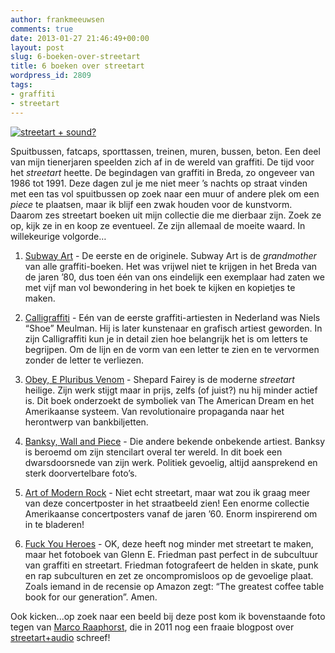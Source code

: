 ```yaml
---
author: frankmeeuwsen
comments: true
date: 2013-01-27 21:46:49+00:00
layout: post
slug: 6-boeken-over-streetart
title: 6 boeken over streetart
wordpress_id: 2809
tags:
- graffiti
- streetart
---
```


[![streetart + sound?](http://farm4.staticflickr.com/3199/5804013718_6ca9638fdb.jpg)](http://www.flickr.com/photos/raaphorst/5804013718/)

Spuitbussen, fatcaps, sporttassen, treinen, muren, bussen, beton. Een deel van mijn tienerjaren speelden zich af in de wereld van graffiti. De tijd voor het _streetart_ heette. De begindagen van graffiti in Breda, zo ongeveer van 1986 tot 1991. Deze dagen zul je me niet meer ’s nachts op straat vinden met een tas vol spuitbussen op zoek naar een muur of andere plek om een _piece_ te plaatsen, maar ik blijf een zwak houden voor de kunstvorm. Daarom zes streetart boeken uit mijn collectie die me dierbaar zijn. Zoek ze op, kijk ze in en koop ze eventueel. Ze zijn allemaal de moeite waard. In willekeurige volgorde…

<!-- more -->



	
  1. [Subway Art](http://www.amazon.com/gp/product/B0006SHMQQ/ref=as_li_ss_tl?ie=UTF8&camp=1789&creative=390957&creativeASIN=B0006SHMQQ&linkCode=as2&tag=punkeycom-20) - De eerste en de originele. Subway Art is de _grandmother_ van alle graffiti-boeken. Het was vrijwel niet te krijgen in het Breda van de jaren ’80, dus toen één van ons eindelijk een exemplaar had zaten we met vijf man vol bewondering in het boek te kijken en kopietjes te maken.

	
  2. [Calligraffiti](http://www.amazon.com/gp/product/3937946217/ref=as_li_ss_tl?ie=UTF8&camp=1789&creative=390957&creativeASIN=3937946217&linkCode=as2&tag=punkeycom-20) - Eén van de eerste graffiti-artiesten in Nederland was Niels “Shoe” Meulman. Hij is later kunstenaar en grafisch artiest geworden. In zijn Calligraffiti kun je in detail zien hoe belangrijk het is om letters te begrijpen. Om de lijn en de vorm van een letter te zien en te vervormen zonder de letter te verliezen.

	
  3. [Obey, E Pluribus Venom](http://www.amazon.com/gp/product/1584232951/ref=as_li_ss_tl?ie=UTF8&camp=1789&creative=390957&creativeASIN=1584232951&linkCode=as2&tag=punkeycom-20) - Shepard Fairey is de moderne _streetart_ heilige. Zijn werk stijgt maar in prijs, zelfs (of juist?) nu hij minder actief is. Dit boek onderzoekt de symboliek van The American Dream en het Amerikaanse systeem. Van revolutionaire propaganda naar het herontwerp van bankbiljetten.

	
  4. [Banksy, Wall and Piece](http://www.amazon.com/gp/product/1844137864/ref=as_li_ss_tl?ie=UTF8&camp=1789&creative=390957&creativeASIN=1844137864&linkCode=as2&tag=punkeycom-20) - Die andere bekende onbekende artiest. Banksy is beroemd om zijn stencilart overal ter wereld. In dit boek een dwarsdoorsnede van zijn werk. Politiek gevoelig, altijd aansprekend en sterk doorvertelbare foto’s.

	
  5. [Art of Modern Rock](http://www.amazon.com/gp/product/081184529X/ref=as_li_ss_tl?ie=UTF8&camp=1789&creative=390957&creativeASIN=081184529X&linkCode=as2&tag=punkeycom-20) - Niet echt streetart, maar wat zou ik graag meer van deze concertposter in het straatbeeld zien! Een enorme collectie Amerikaanse concertposters vanaf de jaren ’60. Enorm inspirerend om in te bladeren!

	
  6. [Fuck You Heroes](http://www.amazon.com/gp/product/0964191601/ref=as_li_ss_tl?ie=UTF8&camp=1789&creative=390957&creativeASIN=0964191601&linkCode=as2&tag=punkeycom-20) - OK, deze heeft nog minder met streetart te maken, maar het fotoboek van Glenn E. Friedman past perfect in de subcultuur van graffiti en streetart. Friedman fotografeert de helden in skate, punk en rap subculturen en zet ze oncompromisloos op de gevoelige plaat. Zoals iemand in de recensie op Amazon zegt: “The greatest coffee table book for our generation”. Amen.


Ook kicken...op zoek naar een beeld bij deze post kom ik bovenstaande foto tegen van [Marco Raaphorst](http://www.flickr.com/photos/raaphorst/5804013718/in/photostream/), die in 2011 nog een fraaie blogpost over [streetart+audio](http://marcoraaphorst.nl/18016/laat-de-straat-anders-klinken-voeg-audio-toe-aan-streetart/) schreef!
